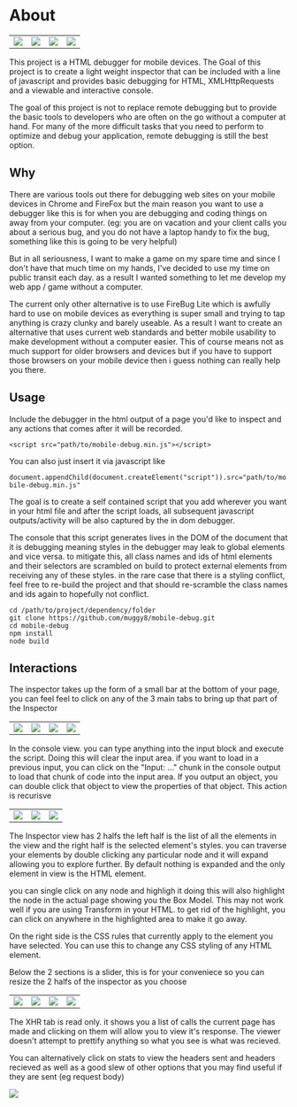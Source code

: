 # About

<table>
	<tr>
		<td>
			<img src="https://i.imgur.com/v1TxsUX.jpg">
		</td>
		<td>
			<img src="https://i.imgur.com/Q3iQpQJ.png">
		</td>
		<td>
			<img src="https://i.imgur.com/kPbcYEP.jpg">
		</td>
		<td>
			<img src="https://i.imgur.com/hHblcYZ.png">
		</td>
	</tr>
</table>

This project is a HTML debugger for mobile devices. The Goal of this project is to create a light weight inspector that can be included with a line of javascript and provides basic debugging for HTML, XMLHttpRequests and a viewable and interactive console.

The goal of this project is not to replace remote debugging but to provide the basic tools to developers who are often on the go without a computer at hand. For many of the more difficult tasks that you need to perform to optimize and debug your application, remote debugging is still the best option.

## Why

There are various tools out there for debugging web sites on your mobile devices in Chrome and FireFox but the main reason you want to use a debugger like this is for when you are debugging and coding things on away from your computer. (eg: you are on vacation and your client calls you about a serious bug, and you do not have a laptop handy to fix the bug, something like this is going to be very helpful)

But in all seriousness, I want to make a game on my spare time and since I don't have that much time on my hands, I've decided to use my time on public transit each day. as a result I wanted something to let me develop my web app / game without a computer.

The current only other alternative is to use FireBug Lite which is awfully hard to use on mobile devices as everything is super small and trying to tap anything is crazy clunky and barely useable. As a result I want to create an alternative that uses current web standards and better mobile usability to make development without a computer easier. This of course means not as much support for older browsers and devices but if you have to support those browsers on your mobile device then i guess nothing can really help you there.

## Usage

Include the debugger in the html output of a page you'd like to inspect and any actions that comes after it will be recorded.

```<script src="path/to/mobile-debug.min.js"></script>```

You can also just insert it via javascript like

```document.appendChild(document.createElement("script")).src="path/to/mobile-debug.min.js"```

The goal is to create a self contained script that you add wherever you want in your html file and after the script loads, all subsequent javascript outputs/activity will be also captured by the in dom debugger.

The console that this script generates lives in the DOM of the document that it is debugging meaning styles in the debugger may leak to global elements and vice versa. to mitigate this, all class names and ids of html elements and their selectors are scrambled on build to protect external elements from receiving any of these styles. in the rare case that there is a styling conflict, feel free to re-build the project and that should re-scramble the class names and ids again to hopefully not conflict.
```
cd /path/to/project/dependency/folder
git clone https://github.com/muggy8/mobile-debug.git
cd mobile-debug
npm install
node build
```

## Interactions

The inspector takes up the form of a small bar at the bottom of your page, you can feel feel to click on any of the 3 main tabs to bring up that part of the Inspector

<table>
	<tr>
		<td>
			<img src="https://i.imgur.com/v1TxsUX.jpg">
		</td>
		<td>
			<img src="https://i.imgur.com/Q3iQpQJ.png">
		</td>
		<td>
			<img src="https://i.imgur.com/kPbcYEP.jpg">
		</td>
		<td>
			<img src="https://i.imgur.com/hHblcYZ.png">
		</td>
	</tr>
</table>

In the console view. you can type anything into the input block and execute the script. Doing this will clear the input area. if you want to load in a previous input, you can click on the "Input: ..." chunk in the console output to load that chunk of code into the input area. If you output an object, you can double click that object to view the properties of that object. This action is recurisve

<table>
	<tr>
		<td>
			<img src="https://i.imgur.com/kPbcYEP.jpg" >
		</td>
		<td>
			<img src="https://i.imgur.com/AdOmtGa.jpg" >
		</td>
		<td>
			<img src="https://i.imgur.com/AG190rI.png" >
		</td>
	</tr>
</table>

The Inspector view has 2 halfs the left half is the list of all the elements in the view and the right half is the selected element's styles. you can traverse your elements by double clicking any particular node and it will expand allowing you to explore further. By default nothing is expanded and the only element in view is the HTML element.

you can single click on any node and highligh it doing this will also highlight the node in the actual page showing you the Box Model. This may not work well if you are using Transform in your HTML. to get rid of the highlight, you can click on anywhere in the highlighted area to make it go away.

On the right side is the CSS rules that currently apply to the element you have selected. You can use this to change any CSS styling of any HTML element.

Below the 2 sections is a slider, this is for your conveniece so you can resize the 2 halfs of the inspector as you choose

<table>
	<tr>
		<td>
			<img src="https://i.imgur.com/Q3iQpQJ.png" >
		</td>
		<td>
			<img src="https://i.imgur.com/MaJASxG.png" >
		</td>
		<td>
			<img src="https://i.imgur.com/dxPCIm2.png" >
		</td>
		<td>
			<img src="https://i.imgur.com/XbwisPu.png" >
		</td>
	</tr>
</table>

The XHR tab is read only. it shows you a list of calls the current page has made and clicking on them will allow you to view it's response. The viewer doesn't attempt to prettify anything so what you see is what was recieved.

You can alternatively click on stats to view the headers sent and headers recieved as well as a good slew of other options that you may find useful if they are sent (eg request body)

<img src="https://i.imgur.com/hHblcYZ.png">
